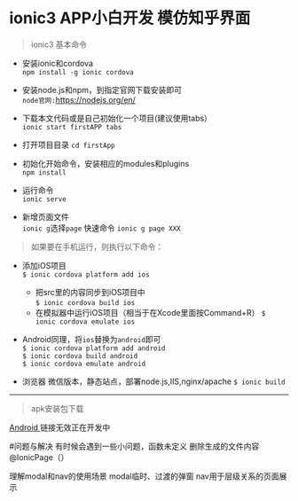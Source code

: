 # ionic3 APP小白开发 模仿知乎界面

> ionic3 基本命令

- 安装ionic和cordova <br>
  `npm install -g ionic cordova`

- 安装node.js和npm，到指定官网下载安装即可<br>
  `node官网:`https://nodejs.org/en/

- 下载本文代码或是自己初始化一个项目(建议使用tabs）<br>
  `ionic start firstAPP tabs`

- 打开项目目录 
  `cd firstApp`

- 初始化开始命令，安装相应的modules和plugins <br>
  `npm install`

- 运行命令 <br>
  `ionic serve`

- 新增页面文件<br>
  `ionic g`选择`page`
  快速命令 `ionic g page XXX`



> 如果要在手机运行，则执行以下命令： 

- 添加iOS项目  
    `$ ionic cordova platform add ios`  
    - 把src里的内容同步到iOS项目中  
    `$ ionic cordova build ios`  
    - 在模拟器中运行iOS项目（相当于在Xcode里面按Command+R）
    `$ ionic cordova emulate ios`  
  
- Android同理，将`ios`替换为`android`即可  
    `$ ionic cordova platform add android`  
    `$ ionic cordova build android`  
    `$ ionic cordova emulate android`  

- 浏览器 微信版本，静态站点，部署node.js,IIS,nginx/apache
    `$ ionic build`

***
> apk安装包下载

[Android ](APP开发中)
链接无效正在开发中

#问题与解决
有时候会遇到一些小问题，函数未定义
删除生成的文件内容 @IonicPage（）

理解modal和nav的使用场景
modal临时、过渡的弹窗
nav用于层级关系的页面展示 